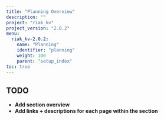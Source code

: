 ```yaml
---
title: "Planning Overview"
description: ""
project: "riak_kv"
project_version: "2.0.2"
menu:
  riak_kv-2.0.2:
    name: "Planning"
    identifier: "planning"
    weight: 100
    parent: "setup_index"
toc: true
---
```


## TODO

- **Add section overview**
- **Add links + descriptions for each page within the section**
